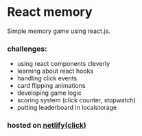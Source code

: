 # React memory

Simple memory game using react.js. 

### challenges:
* using react components cleverly
* learning about react hooks
* handling click events
* card flipping animations
* developing game logic
* scoring system (click counter, stopwatch)
* putting leaderboard in localstorage
### hosted on [netlify(click)](https://app.netlify.com/sites/react-memory-izidor/overview)
